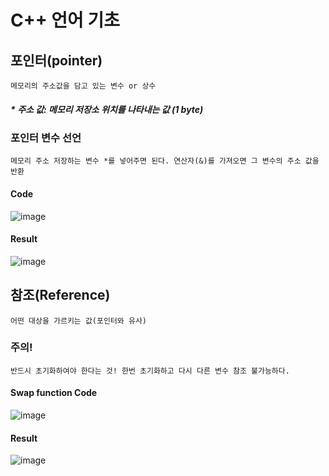 # C++ 언어 기초
  ## 포인터(pointer)
    메모리의 주소값을 담고 있는 변수 or 상수
   ##### * 주소 값: 메모리 저장소 위치를 나타내는 값 (1 byte)
   ### 포인터 변수 선언
    메모리 주소 저장하는 변수 *를 넣어주면 된다. 연산자(&)를 가져오면 그 변수의 주소 값을 반환
 
   #### Code
   ![image](https://user-images.githubusercontent.com/49769190/137577230-71d04be2-d5bb-456f-821d-5fcb2803f48b.png)
   
   #### Result
   ![image](https://user-images.githubusercontent.com/49769190/137577304-a7b42e7d-48f0-4872-9c42-b7b4f3ddbdf5.png)
   
  ## 참조(Reference)
    어떤 대상을 가르키는 값(포인터와 유사)
   ### 주의!
    반드시 초기화하여야 한다는 것! 한번 초기화하고 다시 다른 변수 참조 불가능하다.
    
   #### Swap function Code
   ![image](https://user-images.githubusercontent.com/49769190/137577315-fd684735-f608-4660-bbc1-ca25432ebfc8.png)
   
   #### Result
   ![image](https://user-images.githubusercontent.com/49769190/137577333-e37c30be-f8bf-4978-982e-ed35e5f36bcf.png)

